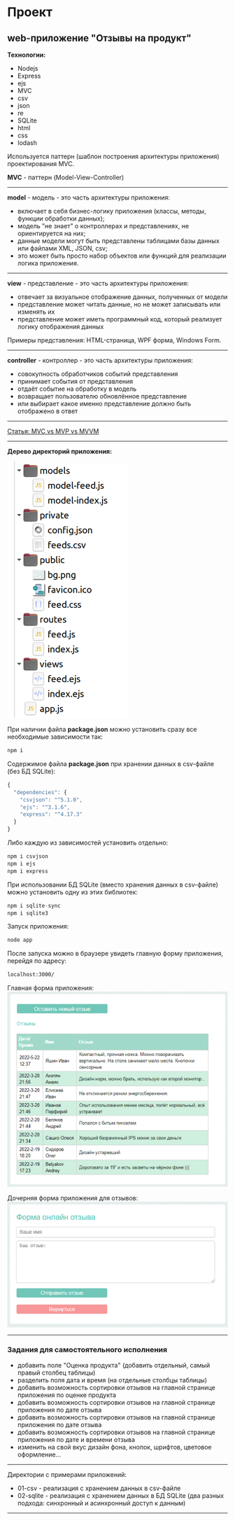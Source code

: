 # Проект

## web-приложение "Отзывы на продукт"

**Технологии:**  

- Nodejs
- Express
- ejs
- MVC
- csv
- json
- re
- SQLite
- html
- css
- lodash  

Используется паттерн (шаблон построения архитектуры приложения) проектирования MVC.  

**MVC** - паттерн (Model-View-Controller)  

---  

**model** - модель - это часть архитектуры приложения:  

- включает в себя бизнес-логику приложения (классы, методы, функции обработки данных);  
- модель "не знает" о контроллерах и представлениях, не ориентируется на них;  
- данные модели могут быть представлены таблицами базы данных или файлами XML, JSON, csv;  
- это может быть просто набор объектов или функций для реализации логика приложения.  

---  

**view** - представление - это часть архитектуры приложения:

- отвечает за визуальное отображение данных, полученных от модели  
- представление может читать данные, но не может записывать или изменять их  
- представление может иметь программный код, который реализует логику отображения данных  

Примеры представления: HTML-страница, WPF форма, Windows Form.  

---  

**controller** - контроллер - это часть архитектуры приложения:  
- совокупность обработчиков событий представления  
- принимает события от представления  
- отдаёт событие на обработку в модель  
- возвращает пользователю обновлённое представление  
- или выбирает какое именно представление должно быть отображено в ответ  

---  

[Статья: MVC vs MVP vs MVVM](https://habr.com/ru/post/215605/)

---  

**Дерево директорий приложения:**  

![Дерево директорий приложения](readme/app_tree.png)

При наличии файла **package.json** можно установить сразу все необходимые зависимости так:  

```txt
npm i
```

Содержимое файла **package.json** при хранении данных в csv-файле (без БД SQLite):

```js
{
  "dependencies": {
    "csvjson": "^5.1.0",
    "ejs": "^3.1.6",
    "express": "^4.17.3"
  }
}
```

Либо каждую из зависимостей установить отдельно:  

```js
npm i csvjson
npm i ejs
npm i express
```

При использовании БД SQLite (вместо хранения данных в csv-файле) можно установить одну из этих библиотек:  

```js
npm i sqlite-sync
npm i sqlite3
```

Запуск приложения:  

```js
node app
```

После запуска можно в браузере увидеть главную форму приложения, перейдя по адресу:  

```txt
localhost:3000/
```

Главная форма приложения:  
![Главная форма приложения](readme/form_index.png)  

Дочерняя форма приложения для отзывов:  
![Дочерняя форма приложения](readme/form_feed.png)  

---  

### Задания для самостоятельного исполнения  

- добавить поле "Оценка продукта" (добавить отдельный, самый правый столбец таблицы)  
- разделить поля дата и время (на отдельные столбцы таблицы)  
- добавить возможность сортировки отзывов на главной странице приложения по оценке продукта  
- добавить возможность сортировки отзывов на главной странице приложения по дате отзыва  
- добавить возможность сортировки отзывов на главной странице приложения по дате отзыва  
- добавить возможность сортировки отзывов на главной странице приложения по дате и времени отзыва  
- изменить на свой вкус дизайн фона, кнопок, шрифтов, цветовое оформление...  

---  

Директории с примерами приложений:  

- 01-csv - реализация с хранением данных в csv-файле  
- 02-sqlite - реализация с хранением данных в БД SQLite (два разных подхода: синхронный и асинхронный доступ к данным)  

---  
